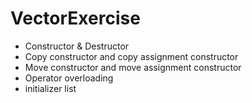 # VectorExercise
- Constructor & Destructor
- Copy constructor and copy assignment constructor
- Move constructor and move assignment constructor
- Operator overloading
- initializer list

